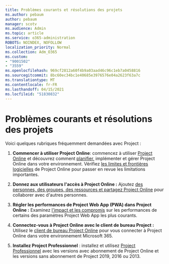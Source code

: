 ```yaml
---
title: Problèmes courants et résolutions des projets
ms.author: pebaum
author: pebaum
manager: scotv
ms.audience: Admin
ms.topic: article
ms.service: o365-administration
ROBOTS: NOINDEX, NOFOLLOW
localization_priority: Normal
ms.collection: Adm_O365
ms.custom:
- "9001502"
- "3559"
ms.openlocfilehash: 969cf2812a60f4b9a03aad46c96c1eb7a0458816
ms.sourcegitcommit: 8bc60ec34bc1e40685e3976576e04a2623f63a7c
ms.translationtype: MT
ms.contentlocale: fr-FR
ms.lasthandoff: 04/15/2021
ms.locfileid: "51830832"
---
```

# <a name="project-common-issues-and-resolutions"></a>Problèmes courants et résolutions des projets

Voici quelques rubriques fréquemment demandées avec Project :

1. **Commencer à utiliser Project Online**: commencez à utiliser [Project Online](https://docs.microsoft.com/ProjectOnline/get-started-with-project-online) et découvrez comment [planifier,](https://docs.microsoft.com/projectonline/project-online) implémenter et gérer Project Online dans votre environnement.   Vérifiez [les limites et frontières logicielles](https://docs.microsoft.com/ProjectOnline/project-online-software-boundaries-and-limits) de Project Online pour passer en revue les limitations importantes.

2. **Donnez aux utilisateurs l'accès à Project Online :** Ajoutez [des personnes, des groupes, des ressources et partagez Project Online](https://docs.microsoft.com/projectonline/step-2-add-people-to-project-online) pour collaborer avec d'autres personnes. 

3. **Régler les performances de Project Web App (PWA) dans Project Online :** Examinez [l'impact et les compromis](https://docs.microsoft.com/projectonline/tune-project-online-performance) sur les performances de certains des paramètres Project Web App les plus courants.

4. **Connectez-vous à Project Online avec le client de bureau Project :** Utilisez le [client de bureau Project Online](https://docs.microsoft.com/projectonline/connect-to-project-online-with-the-project-online-desktop-client) pour vous connecter à Project Online dans votre environnement Microsoft 365. 

5. **Installez Project Professionnel** : installez et utilisez [Project Professionnel](https://support.office.com/article/install-project-7059249b-d9fe-4d61-ab96-5c5bf435f281) avec les versions avec abonnement de Project Online et les versions sans abonnement de Project 2019, 2016 ou 2013.
